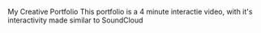 My Creative Portfolio
This portfolio is a 4 minute interactie video, with it's interactivity made similar to SoundCloud
